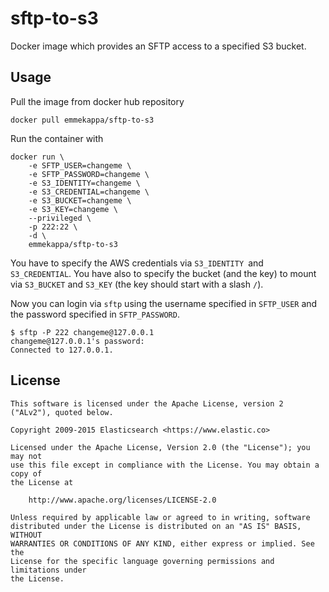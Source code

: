# sftp-to-s3

Docker image which provides an SFTP access to a specified S3 bucket.

## Usage

Pull the image from docker hub repository 

    docker pull emmekappa/sftp-to-s3

Run the container with 

    docker run \
    	-e SFTP_USER=changeme \
    	-e SFTP_PASSWORD=changeme \
    	-e S3_IDENTITY=changeme \
    	-e S3_CREDENTIAL=changeme \
    	-e S3_BUCKET=changeme \
    	-e S3_KEY=changeme \
    	--privileged \
		-p 222:22 \
		-d \
    	emmekappa/sftp-to-s3 

You have to specify the AWS credentials via `S3_IDENTITY `and `S3_CREDENTIAL`.
You have also to specify the bucket (and the key) to mount via `S3_BUCKET` and `S3_KEY` (the key should start with a slash `/`). 
 
Now you can login via `sftp` using the username specified in `SFTP_USER` and the password specified in `SFTP_PASSWORD`.
 
    $ sftp -P 222 changeme@127.0.0.1
    changeme@127.0.0.1's password:
    Connected to 127.0.0.1.
 
## License

    This software is licensed under the Apache License, version 2 ("ALv2"), quoted below.
    
    Copyright 2009-2015 Elasticsearch <https://www.elastic.co>
    
    Licensed under the Apache License, Version 2.0 (the "License"); you may not
    use this file except in compliance with the License. You may obtain a copy of
    the License at
    
        http://www.apache.org/licenses/LICENSE-2.0
    
    Unless required by applicable law or agreed to in writing, software
    distributed under the License is distributed on an "AS IS" BASIS, WITHOUT
    WARRANTIES OR CONDITIONS OF ANY KIND, either express or implied. See the
    License for the specific language governing permissions and limitations under
    the License.

